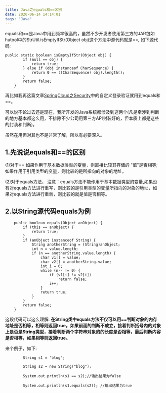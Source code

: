 ```yaml
---
title: Java之equals和==区别
date: 2020-06-14 14:14:01
tags: "Java"
---
```


equals和==是Java中用到频率很高的，虽然不少开发者使用第三方的JAR包如hutool中的StrUtil.isEmptyIfStr(Object obj)这个方法中源代码就是==,
如下源代码:
<!--more-->
```
public static boolean isEmptyIfStr(Object obj) {
		if (null == obj) {
			return true;
		} else if (obj instanceof CharSequence) {
			return 0 == ((CharSequence) obj).length();
		}
		return false;
	}

```

再比如我再这篇文章[SpringCloud之Security](https://developers-youcong.github.io/2020/06/10/SpringCloud%E4%B9%8BSecurity/)中的自定义登录验证就用到equals和==。

可以说不论过去还是现在，我所开发的Java系统都涉及到这两个(凡是牵涉到判断的地方基本都这么用，不排除不少公司用第三方API封装好的，但本质上都是这些的封装和判断)。

虽然在用但对其也不是非常了解，所以有必要深入。

## 1.先说说equals和==的区别
(1)对于==
如果作用于基本数据类型的变量，则直接比较其存储的 "值"是否相等;如果作用于引用类型的变量，则比较的是所指向的对象的地址。

(2)对于equals方法，
注意：equals方法不能作用于基本数据类型的变量,如果没有对equals方法进行重写，则比较的是引用类型的变量所指向的对象的地址，如果对equals方法进行重新，则比较的就是值是否相等。

## 2.以String源代码equals为例
```
    public boolean equals(Object anObject) {
        if (this == anObject) {
            return true;
        }
        if (anObject instanceof String) {
            String anotherString = (String)anObject;
            int n = value.length;
            if (n == anotherString.value.length) {
                char v1[] = value;
                char v2[] = anotherString.value;
                int i = 0;
                while (n-- != 0) {
                    if (v1[i] != v2[i])
                        return false;
                    i++;
                }
                return true;
            }
        }
        return false;
    }

```
这段代码可以这么理解:
**在String类中equals方法不仅可以用==判断对象的内存地址是否相等，相等则返回true。如果前面的判断不成立，接着判断括号内的对象上是否是String类型，接着判断两个字符串对象的的长度是否相等，最后判断内容是否相等，如果相等则返回true。**

来个例子，如下:
```
        String s1 = "blog";

        String s2 = new String("blog");

        System.out.println(s1 == s2);//输出结果为false

        System.out.println(s1.equals(s2)); //输出结果为true

```




